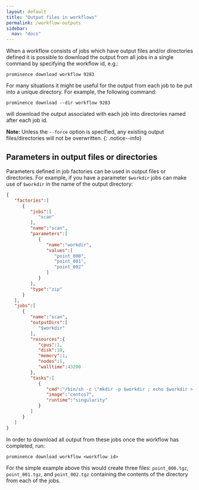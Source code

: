 ```yaml
---
layout: default
title: "Output files in workflows"
permalink: /workflow-outputs
sidebar:
  nav: "docs"
---
```


When a workflow consists of jobs which have output files and/or directories defined it is possible to download the output from all jobs
in a single command by specifying the workflow id, e.g.:
```
prominence download workflow 9283
```
For many situations it might be useful for the output from each job to be put into a unique directory. For example, the following command:
```
prominence download --dir workflow 9283
```
will download the output associated with each job into directories named after each job id.

**Note:** Unless the `--force` option is specified, any existing output files/directories will not be overwritten.
{: .notice--info}

## Parameters in output files or directories
Parameters defined in job factories can be used in output files or directories. For example, if you have a parameter `$workdir` jobs
can make use of `$workdir` in the name of the output directory:
```json
{
   "factories":[
      {
         "jobs":[
            "scan"
         ],
         "name":"scan",
         "parameters":[
            {
               "name":"workdir",
               "values":[
                  "point_000",
                  "point_001",
                  "point_002"
               ]
            }
         ],
         "type":"zip"
      }
   ],
   "jobs":[
      {
         "name":"scan",
         "outputDirs":[
            "$workdir"
         ],
         "resources":{
            "cpus":1,
            "disk":10,
            "memory":1,
            "nodes":1,
            "walltime":43200
         },
         "tasks":[
            {
               "cmd":"/bin/sh -c \"mkdir -p $workdir ; echo $workdir > $workdir/in\"",
               "image":"centos7",
               "runtime":"singularity"
            }
         ]
      }
   ]
}
```
In order to download all output from these jobs once the workflow has completed, run:
```
prominence download workflow <workflow id>
```
For the simple example above this would create three files: `point_000.tgz`, `point_001.tgz`, and `point_002.tgz` containing the contents
of the directory from each of the jobs.

